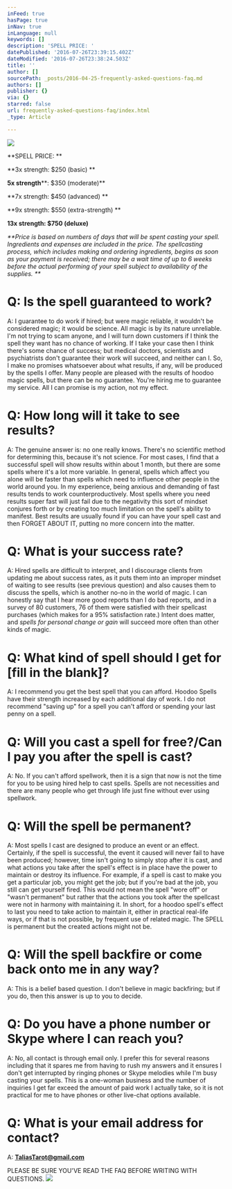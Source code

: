 ```yaml
---
inFeed: true
hasPage: true
inNav: true
inLanguage: null
keywords: []
description: 'SPELL PRICE: '
datePublished: '2016-07-26T23:39:15.402Z'
dateModified: '2016-07-26T23:38:24.503Z'
title: ''
author: []
sourcePath: _posts/2016-04-25-frequently-asked-questions-faq.md
authors: []
publisher: {}
via: {}
starred: false
url: frequently-asked-questions-faq/index.html
_type: Article

---
```

![](https://the-grid-user-content.s3-us-west-2.amazonaws.com/5a7118ea-f3ee-4424-9cdb-11fd53a2b8bd.jpg)

**SPELL PRICE: **

**3x strength: $250 (basic) **

**5x strength****: $350 (moderate)**

**7x strength: $450 (advanced) **

**9x strength: $550 (extra-strength) **

**13x strength: $750 (deluxe)**

_**Price is based on numbers of days that will be spent casting your spell. Ingredients and expenses are included in the price. The spellcasting process, which includes making and ordering ingredients, begins as soon as your payment is received; there may be a wait time of up to 6 weeks before the actual performing of your spell subject to availability of the supplies. **_

# Q: Is the spell guaranteed to work? 

A: I guarantee to do work if hired; but were magic reliable, it wouldn't be considered magic; it would be science. All magic is by its nature unreliable. I'm not trying to scam anyone, and I will turn down customers if I think the spell they want has no chance of working. If I take your case then I think there's some chance of success; but medical doctors, scientists and psychiatrists don't guarantee their work will succeed, and neither can I. So, I make no promises whatsoever about what results, if any, will be produced by the spells I offer. Many people are pleased with the results of hoodoo magic spells, but there can be no guarantee. You're hiring me to guarantee my service. All I can promise is my action, not my effect. 

# Q: How long will it take to see results? 

A: The genuine answer is: no one really knows. There's no scientific method for determining this, because it's not science. For most cases, I find that a successful spell will show results within about 1 month, but there are some spells where it's a lot more variable. In general, spells which affect you alone will be faster than spells which need to influence other people in the world around you. In my experience, being anxious and demanding of fast results tends to work counterproductively. Most spells where you need results super fast will just fail due to the negativity this sort of mindset conjures forth or by creating too much limitation on the spell's ability to manifest. Best results are usually found if you can have your spell cast and then FORGET ABOUT IT, putting no more concern into the matter. 

# Q: What is your success rate? 

A: Hired spells are difficult to interpret, and I discourage clients from updating me about success rates, as it puts them into an improper mindset of waiting to see results (see previous question) and also causes them to discuss the spells, which is another no-no in the world of magic. I can honestly say that I hear more good reports than I do bad reports, and in a survey of 80 customers, 76 of them were satisfied with their spellcast purchases (which makes for a 95% satisfaction rate.) Intent does matter, and _spells for personal change or gain_ will succeed more often than other kinds of magic.

# Q: What kind of spell should I get for \[fill in the blank\]? 

A: I recommend you get the best spell that you can afford. Hoodoo Spells have their strength increased by each additional day of work. I do not recommend "saving up" for a spell you can't afford or spending your last penny on a spell. 

# Q: Will you cast a spell for free?/Can I pay you after the spell is cast? 

A: No. If you can't afford spellwork, then it is a sign that now is not the time for you to be using hired help to cast spells. Spells are not necessities and there are many people who get through life just fine without ever using spellwork. 

# Q: Will the spell be permanent? 

A: Most spells I cast are designed to produce an event or an effect. Certainly, if the spell is successful, the event it caused will never fail to have been produced; however, time isn't going to simply stop after it is cast, and what actions you take after the spell's effect is in place have the power to maintain or destroy its influence. For example, if a spell is cast to make you get a particular job, you might get the job; but if you're bad at the job, you still can get yourself fired. This would not mean the spell "wore off" or "wasn't permanent" but rather that the actions you took after the spellcast were not in harmony with maintaining it. In short, for a hoodoo spell's effect to last you need to take action to maintain it, either in practical real-life ways, or if that is not possible, by frequent use of related magic. The SPELL is permanent but the created actions might not be. 

# Q: Will the spell backfire or come back onto me in any way? 

A: This is a belief based question. I don't believe in magic backfiring; but if you do, then this answer is up to you to decide. 

# Q: Do you have a phone number or Skype where I can reach you? 

A: No, all contact is through email only. I prefer this for several reasons including that it spares me from having to rush my answers and it ensures I don't get interrupted by ringing phones or Skype melodies while I'm busy casting your spells. This is a one-woman business and the number of inquiries I get far exceed the amount of paid work I actually take, so it is not practical for me to have phones or other live-chat options available. 

# Q: What is your email address for contact? 

A: **[TaliasTarot@gmail.com][0]**

PLEASE BE SURE YOU'VE READ THE FAQ BEFORE WRITING WITH QUESTIONS. ![](https://the-grid-user-content.s3-us-west-2.amazonaws.com/b0a0b153-c707-4e62-97e8-9c12f93976b3.jpg)

[0]: mailto:taliastarot@gmail.com